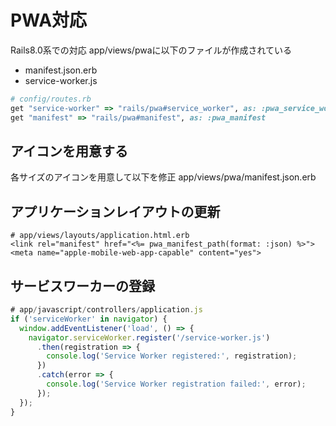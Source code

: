 # PWA対応

Rails8.0系での対応
app/views/pwaに以下のファイルが作成されている

- manifest.json.erb
- service-worker.js

```ruby
# config/routes.rb
get "service-worker" => "rails/pwa#service_worker", as: :pwa_service_worker
get "manifest" => "rails/pwa#manifest", as: :pwa_manifest
```

## アイコンを用意する

各サイズのアイコンを用意して以下を修正
app/views/pwa/manifest.json.erb

## アプリケーションレイアウトの更新

```erb
# app/views/layouts/application.html.erb
<link rel="manifest" href="<%= pwa_manifest_path(format: :json) %>">
<meta name="apple-mobile-web-app-capable" content="yes">
```

## サービスワーカーの登録

```js
# app/javascript/controllers/application.js
if ('serviceWorker' in navigator) {
  window.addEventListener('load', () => {
    navigator.serviceWorker.register('/service-worker.js')
      .then(registration => {
        console.log('Service Worker registered:', registration);
      })
      .catch(error => {
        console.log('Service Worker registration failed:', error);
      });
  });
}
```


